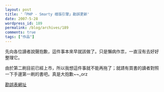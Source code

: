 ```yaml
---
layout: post
title: '「PHP - Smarty 樣版引擎」勘誤更新'
date: 2007-5-28
wordpress_id: 189
permalink: /blog/archives/189
comments: true
tags: ["作品"]
---
```


先向各位讀者說聲抱歉，這件事本來早就該做了。只是懶病作祟，一直沒有去好好整理它。

由於第二刷目前已經上市，所以我想這件事就不能再拖了；就請有買書的讀者對照一下手邊第一刷的書吧。真是大抱歉~~_orz

[勘誤表網址](http://www.jaceju.net/blog/archives/40)
